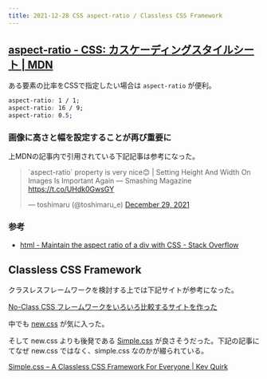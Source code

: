 ```yaml
---
title: 2021-12-28 CSS aspect-ratio / Classless CSS Framework
---
```


## [aspect-ratio - CSS: カスケーディングスタイルシート \| MDN](https://developer.mozilla.org/ja/docs/Web/CSS/aspect-ratio)

ある要素の比率をCSSで指定したい場合は `aspect-ratio` が便利。

```css
aspect-ratio: 1 / 1;
aspect-ratio: 16 / 9;
aspect-ratio: 0.5;
```

### 画像に高さと幅を設定することが再び重要に

上MDNの記事内で引用されている下記記事は参考になった。

<blockquote class="twitter-tweet"><p lang="en" dir="ltr">`aspect-ratio` property is very nice😊 | Setting Height And Width On Images Is Important Again — Smashing Magazine <a href="https://t.co/UHdk0GwsGY">https://t.co/UHdk0GwsGY</a></p>&mdash; toshimaru (@toshimaru_e) <a href="https://twitter.com/toshimaru_e/status/1476110273543274496?ref_src=twsrc%5Etfw">December 29, 2021</a></blockquote> <script async src="https://platform.twitter.com/widgets.js" charset="utf-8"></script>

### 参考

- [html - Maintain the aspect ratio of a div with CSS - Stack Overflow](https://stackoverflow.com/questions/1495407/maintain-the-aspect-ratio-of-a-div-with-css/66335230#66335230)

## Classless CSS Framework

クラスレスフレームワークを検討する上では下記サイトが参考になった。

[No-Class CSS フレームワークをいろいろ比較するサイトを作った](https://blog.ojisan.io/no-class-css-fw)

中でも [new.css](https://newcss.net/) が気に入った。

そして new.css よりも後発である [Simple.css](https://simplecss.org/) が良さそうだった。下記の記事にてなぜ new.css ではなく、simple.css なのかが綴られている。

[Simple.css – A Classless CSS Framework For Everyone \| Kev Quirk](https://kevq.uk/simple-css-framework/)
